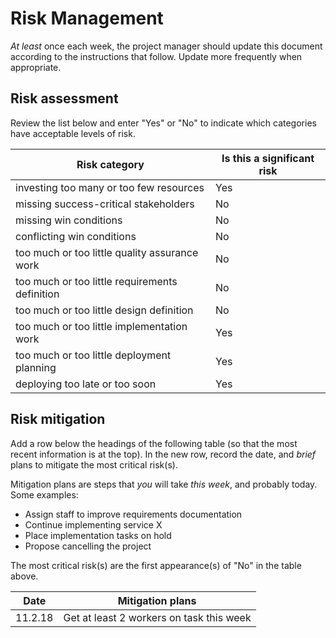 # Risk Management

*At least* once each week, the project manager should update this document according to the instructions that follow. Update more frequently when appropriate.

## Risk assessment

Review the list below and enter "Yes" or "No" to indicate which categories have acceptable levels of risk.

| Risk category | Is this a significant risk |
| ---- | ---- |
| investing too many or too few resources | Yes |
| missing success-critical stakeholders      | No |
| missing win conditions      | No |
| conflicting win conditions      | No |
| too much or too little quality assurance work      | No |
| too much or too little requirements definition      | No |
| too much or too little design definition      | No |
| too much or too little implementation work      | Yes |
| too much or too little deployment planning      | Yes |
| deploying too late or too soon      | Yes |

## Risk mitigation

Add a row below the headings of the following table (so that the most recent information is at the top). In the new row, record the date, and *brief* plans to mitigate the most critical risk(s). 

Mitigation plans are steps that *you* will take *this week*, and probably today. Some examples:

- Assign staff to improve requirements documentation
- Continue implementing service X
- Place implementation tasks on hold
- Propose cancelling the project

The most critical risk(s) are the first appearance(s) of "No" in the table above. 

| Date | Mitigation plans |
| ---- | ---------------- |
| 11.2.18 | Get at least 2 workers on task this week|

